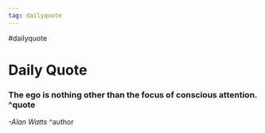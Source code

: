 ```yaml
---
tag: dailyquote
---
```


#dailyquote

# Daily Quote

### The ego is nothing other than the focus of conscious attention. ^quote
*-Alan Watts* ^author
